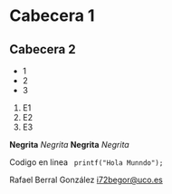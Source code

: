 # Cabecera 1

## Cabecera 2
* 1
* 2
* 3

1. E1
1. E2
1. E3

**Negrita** *Negrita*
__Negrita__ _Negrita_

Codigo en linea ``` printf("Hola Munndo");```



Rafael Berral González <i72begor@uco.es>
